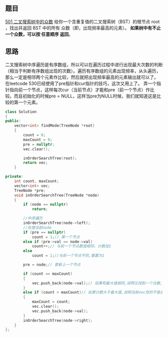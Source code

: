 ## 题目
[501 二叉搜索树中的众数](https://leetcode-cn.com/problems/find-mode-in-binary-search-tree/submissions/)
给你一个含重复值的二叉搜索树（BST）的根节点 root ，找出并返回 BST 中的所有 众数（即，出现频率最高的元素）。
**如果树中有不止一个众数，可以按 任意顺序 返回**。
## 思路
二叉搜索树中序遍历是有序数组，所以可以在遍历过程中进行出现最大次数的判断（相当于判断有序数组出现的次数）。遍历有序数组的元素出现频率，从头遍历，那么一定是相邻两个元素作比较，然后就把出现频率最高的元素输出就可以了。
在leetcode 530已经使用了pre指针和cur指针的技巧，这次又用上了。
弄一个指针指向前一个节点，这样每次cur（当前节点）才能和pre（前一个节点）作比较。而且初始化的时候pre = NULL，这样当pre为NULL时候，我们就知道这是比较的第一个元素。
```cpp
class Solution
{
public:
    vector<int> findMode(TreeNode *root)
    {
        count = 0;
        maxCount = 0;
        pre = nullptr;
        vec.clear();

        inOrderSearchTree(root);
        return vec;
    }

private:
    int count, maxCount;
    vector<int> vec;
    TreeNode *pre;
    void inOrderSearchTree(TreeNode *node)
    {
        if (node == nullptr)
            return;

        //中序遍历
        inOrderSearchTree(node->left);
        //处理当前node
        if (pre == nullptr)
            count = 1;// 第一个节点
        else if (pre->val == node->val)
            count++;// 与前一个节点数值相同，计数加1
        else
            count = 1;//与前一个节点不同,重置为1

        pre = node;// 更新上一个节点

        if (count == maxCount)
        {
            vec.push_back(node->val);// 如果和最大值相同,说明又找到一个众数,放进result中
        }
        else if (count > maxCount)// 如果计数大于最大值,说明当前vec存的不是众数
        {
            maxCount = count;
            vec.clear();
            vec.push_back(node->val);
        }
        inOrderSearchTree(node->right);
    }
};
```

